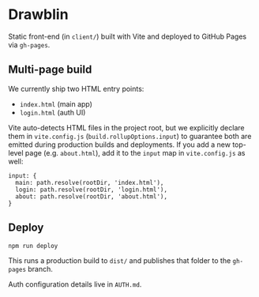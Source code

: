 Drawblin
=========

Static front-end (in `client/`) built with Vite and deployed to GitHub Pages via `gh-pages`.

Multi-page build
----------------
We currently ship two HTML entry points:

* `index.html` (main app)
* `login.html` (auth UI)

Vite auto-detects HTML files in the project root, but we explicitly declare them in `vite.config.js` (`build.rollupOptions.input`) to guarantee both are emitted during production builds and deployments. If you add a new top-level page (e.g. `about.html`), add it to the `input` map in `vite.config.js` as well:

```
input: {
  main: path.resolve(rootDir, 'index.html'),
  login: path.resolve(rootDir, 'login.html'),
  about: path.resolve(rootDir, 'about.html'),
}
```

Deploy
------
```
npm run deploy
```
This runs a production build to `dist/` and publishes that folder to the `gh-pages` branch.

Auth configuration details live in `AUTH.md`.
